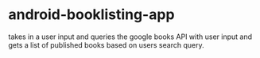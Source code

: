 # android-booklisting-app
takes in a user input and queries the google books API with user input and gets a list of published books based on users search query.  
